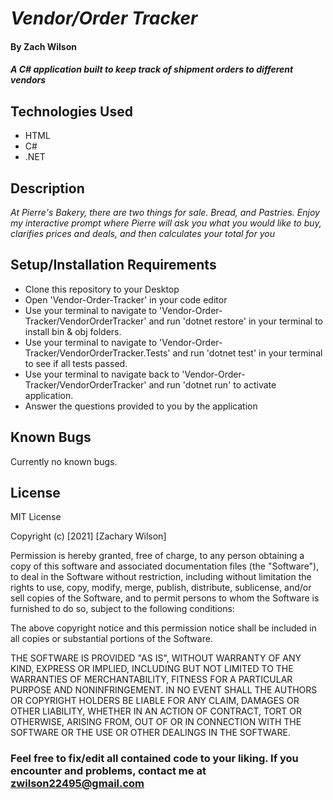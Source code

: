 # _Vendor/Order Tracker_

#### By **Zach Wilson**

#### _A C# application built to keep track of shipment orders to different vendors_

## Technologies Used

* HTML
* C#
* .NET

## Description

_At Pierre's Bakery, there are two things for sale. Bread, and Pastries. Enjoy my interactive prompt where Pierre will ask you what you would like to buy, clarifies prices and deals, and then calculates your total for you_

## Setup/Installation Requirements

* Clone this repository to your Desktop
* Open 'Vendor-Order-Tracker' in your code editor
* Use your terminal to navigate to 'Vendor-Order-Tracker/VendorOrderTracker' and run 'dotnet restore' in your terminal to install bin & obj folders.
* Use your terminal to navigate to 'Vendor-Order-Tracker/VendorOrderTracker.Tests' and run 'dotnet test' in your terminal to see if all tests passed.
* Use your terminal to navigate back to 'Vendor-Order-Tracker/VendorOrderTracker' and run 'dotnet run' to activate application.
* Answer the questions provided to you by the application 

## Known Bugs

Currently no known bugs.

## License

MIT License

Copyright (c) [2021] [Zachary Wilson]

Permission is hereby granted, free of charge, to any person obtaining a copy
of this software and associated documentation files (the "Software"), to deal
in the Software without restriction, including without limitation the rights
to use, copy, modify, merge, publish, distribute, sublicense, and/or sell
copies of the Software, and to permit persons to whom the Software is
furnished to do so, subject to the following conditions:

The above copyright notice and this permission notice shall be included in all
copies or substantial portions of the Software.

THE SOFTWARE IS PROVIDED "AS IS", WITHOUT WARRANTY OF ANY KIND, EXPRESS OR
IMPLIED, INCLUDING BUT NOT LIMITED TO THE WARRANTIES OF MERCHANTABILITY,
FITNESS FOR A PARTICULAR PURPOSE AND NONINFRINGEMENT. IN NO EVENT SHALL THE
AUTHORS OR COPYRIGHT HOLDERS BE LIABLE FOR ANY CLAIM, DAMAGES OR OTHER
LIABILITY, WHETHER IN AN ACTION OF CONTRACT, TORT OR OTHERWISE, ARISING FROM,
OUT OF OR IN CONNECTION WITH THE SOFTWARE OR THE USE OR OTHER DEALINGS IN THE
SOFTWARE.

### Feel free to fix/edit all contained code to your liking. If you encounter and problems, contact me at zwilson22495@gmail.com